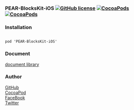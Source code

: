 ### PEAR-BlocksKit-iOS  [![GitHub license](https://img.shields.io/badge/LICENSE-MIT%20LICENSE-blue.svg)](https://github.com/HirokiUmatani/PEAR-BlocksKit-iOS/LICENSE) [![CocoaPods](https://img.shields.io/badge/platform-ios-lightgrey.svg)](https://cocoapods.org/pods/PEAR-BlocksKit-iOS) [![CocoaPods](https://img.shields.io/cocoapods/v/PEAR-BlocksKit-iOS.svg)](https://cocoapods.org/pods/PEAR-BlocksKit-iOS)  

### Installation
<code>
pod 'PEAR-BlocksKit-iOS'
</code>

### Document
[document library](http://cocoadocs.org/docsets/PEAR-BlocksKit-iOS)

### Author
[GitHub](https://github.com/HirokiUmatani)  
[CocoaPod](https://cocoapods.org/owners/4170)  
[FaceBook](https://www.facebook.com/hiroki.umatani)  
[Twitter](https://twitter.com/pearchatHU)  
